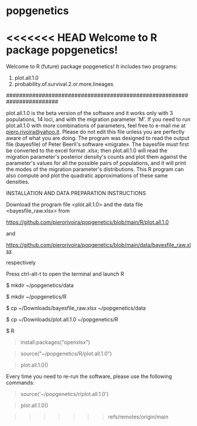# popgenetics
<<<<<<< HEAD
Welcome to R package popgenetics!
=======
Welcome to R (future) package popgenetics!
It includes two programs:
1) plot.all.1.0
2) probability.of.survival.2.or.more.lineages

########################################################################

plot.all.1.0 is the beta version of the software and it works only with 3 populations, 14 loci, and with the migration parameter 'M'. If you need to run plot.all.1.0 with more combinations of parameters, feel free to e-mail me at piero.rivoira@yahoo.it. Please do not edit this file unless you are perfectly aware of what you are doing. The program was designed to read the output file (bayesfile) of Peter Beerli's software «migrate». The bayesfile must first be converted to the excel format .xlsx; then plot.all.1.0 will read the migration parameter's posterior density's counts and plot them against the parameter's values for all the possible pairs of populations, and it will print the modes of the migration parameter's distributions. This R program can also compute and plot the quadratic approximations of these same densities.

INSTALLATION AND DATA PREPARATION INSTRUCTIONS

Download the program 
file <plot.all.1.0>
and the data file
<bayesfile_raw.xlsx> 
from

https://github.com/pierorivoira/popgenetics/blob/main/R/plot.all.1.0

and

https://github.com/pierorivoira/popgenetics/blob/main/data/bayesfile_raw.xlsx 

respectively

Press ctrl-alt-t to open the terminal and launch R

$ mkdir ~/popgenetics/data

$ mkdir ~/popgenetics/R

$ cp ~/Downloads/bayesfile_raw.xlsx ~/popgenetics/data

$ cp ~/Downloads/plot.all.1.0 ~/popgenetics/R 

$ R

> install.packages("openxlsx")

> source("~/popgenetics/R/plot.all.1.0")

> plot.all.1.0()

Every time you need to re-run the software, please use the following commands:

> source('~/popgenetics/r/plot.all.1.0')

> plot.all.1.0()

>>>>>>> refs/remotes/origin/main
